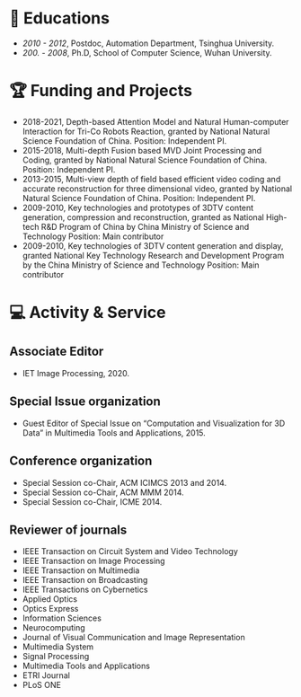 
# 📖 Educations
- *2010 - 2012*, Postdoc, Automation Department, Tsinghua University. 
- *200. - 2008*, Ph.D, School of Computer Science, Wuhan University.

# 🏆 Funding and Projects
- 2018-2021, Depth-based Attention Model and Natural Human-computer Interaction for Tri-Co Robots Reaction, granted by National Natural Science Foundation of China. Position: Independent PI.
- 2015-2018, Multi-depth Fusion based MVD Joint Processing and Coding, granted by National Natural Science Foundation of China.
Position: Independent PI.
- 2013-2015, Multi-view depth of field based efficient video coding and accurate reconstruction for three dimensional video, granted by National Natural Science Foundation of China.
Position: Independent PI.
- 2009-2010, Key technologies and prototypes of 3DTV content generation, compression and reconstruction, granted as National High-tech R&D Program of China by China Ministry of Science and Technology
Position: Main contributor
- 2009-2010, Key technologies of 3DTV content generation and display, granted National Key Technology Research and Development Program by the China Ministry of Science and Technology
Position: Main contributor

# 💻 Activity & Service
## Associate Editor 
- IET Image Processing, 2020.

## Special Issue organization
- Guest Editor of Special Issue on “Computation and Visualization for 3D Data” in Multimedia Tools and Applications, 2015.

## Conference organization
- Special Session co-Chair, ACM ICIMCS 2013 and 2014.
- Special Session co-Chair, ACM MMM 2014.
- Special Session co-Chair, ICME 2014.

## Reviewer of journals
- IEEE Transaction on Circuit System and Video Technology
- IEEE Transaction on Image Processing
- IEEE Transaction on Multimedia
- IEEE Transaction on Broadcasting
- IEEE Transactions on Cybernetics
- Applied Optics
- Optics Express
- Information Sciences
- Neurocomputing
- Journal of Visual Communication and Image Representation
- Multimedia System
- Signal Processing
- Multimedia Tools and Applications
- ETRI Journal
- PLoS ONE

